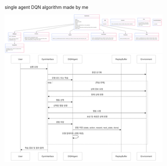 single agent DQN algorithm made by me

![Mermaid 다이어그램](SimPy_IMS_DQN_mermaid_class_diagram.png)
![Mermaid 다이어그램](SimPy_IMS_DQN_mermaid_sequence_diagram.png)

